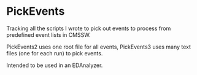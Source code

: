 # PickEvents
Tracking all the scripts I wrote to pick out events to process from predefined event lists in CMSSW.

PickEvents2 uses one root file for all events, PickEvents3 uses many text files (one for each run) to pick events.

Intended to be used in an EDAnalyzer.

